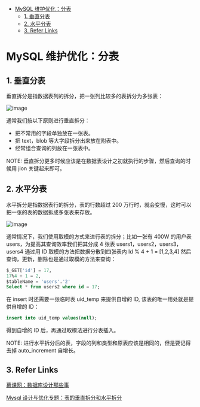 - [MySQL 维护优化：分表](#mysql)
  - [1. 垂直分表](#1)
  - [2. 水平分表](#2)
  - [3. Refer Links](#3-refer-links)

# MySQL 维护优化：分表

## 1. 垂直分表

垂直拆分是指数据表列的拆分，把一张列比较多的表拆分为多张表：

![image](http://otaivnlxc.bkt.clouddn.com/jpg/2018/4/30/c3c4f40b11896abc54e4f7329fa949b8.jpg)

通常我们按以下原则进行垂直拆分：
- 把不常用的字段单独放在一张表。
- 把 text，blob 等大字段拆分出来放在附表中。
- 经常组合查询的列放在一张表中。

NOTE: 垂直拆分更多时候应该是在数据表设计之初就执行的步骤，然后查询的时候用 jion 关键起来即可。

## 2. 水平分表

水平拆分是指数据表行的拆分，表的行数超过 200 万行时，就会变慢，这时可以把一张的表的数据拆成多张表来存放。

![image](http://otaivnlxc.bkt.clouddn.com/jpg/2018/4/30/34b106eadf1e626e20ed4f9755f3f1c0.jpg)

通常情况下，我们使用取模的方式来进行表的拆分；比如一张有 400W 的用户表 users，为提高其查询效率我们把其分成 4 张表 users1，users2，users3，users4 通过用 ID 取模的方法把数据分散到四张表内 Id % 4 + 1 = [1,2,3,4] 然后查询，更新，删除也是通过取模的方法来查询：
```sql
$_GET['id'] = 17,
17%4 + 1 = 2,  
$tableName = 'users'.'2'
Select * from users2 where id = 17;
```
在 insert 时还需要一张临时表 uid_temp 来提供自增的 ID, 该表的唯一用处就是提供自增的 ID：
```sql
insert into uid_temp values(null);
```
得到自增的 ID 后，再通过取模法进行分表插入。

NOTE: 进行水平拆分后的表，字段的列和类型和原表应该是相同的，但是要记得去掉 auto_increment 自增长。

## 3. Refer Links

[慕课网：数据库设计那些事](http://www.imooc.com/learn/117)

[Mysql 设计与优化专题：表的垂直拆分和水平拆分](https://www.kancloud.cn/thinkphp/mysql-design-optimalize/39326 )